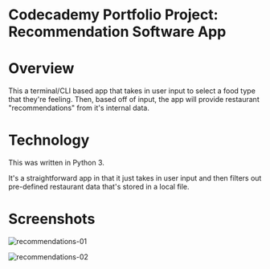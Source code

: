 # Codecademy Portfolio Project: Recommendation Software App 

# Overview 

This a terminal/CLI based app that takes in user input to select a food type that they're feeling. Then, based off of input, the app will provide restaurant "recommendations" from it's internal data. 

# Technology 

This was written in Python 3. 

It's a straightforward app in that it just takes in user input and then filters out pre-defined restaurant data that's stored in a local file. 

# Screenshots 

![recommendations-01](/Users/gabriel/Developer/repos-r2g2/5_WRK/codecademy/recommendation-software-app/recommendations-01.png)

![recommendations-02](/Users/gabriel/Developer/repos-r2g2/5_WRK/codecademy/recommendation-software-app/recommendations-02.png)